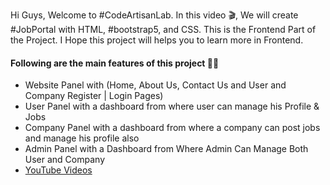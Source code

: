 <p>Hi Guys, Welcome to #CodeArtisanLab. In this video 🎬, We will create #JobPortal with HTML, #bootstrap5, and CSS. This is the Frontend Part of the Project. I Hope this project will helps you to learn more in Frontend.</p>

<h4>Following are the main features of this project 💪💪</h4>
<ul>
    <li>Website Panel with (Home, About Us, Contact Us and User and Company Register | Login Pages)</li>
    <li>User Panel with a dashboard from where user can manage his Profile & Jobs</li>
    <li>Company Panel with a dashboard from where a company can post jobs and manage his profile also</li>
    <li>Admin Panel with a Dashboard from Where Admin Can Manage Both User and Company</li>
    <li><a href="https://www.youtube.com/watch?v=8HLkGyxPO_Q&pp=ygUQY29kZSBhcnRpc2FuIGxhYg%3D%3D">YouTube Videos</a></li>
</ul>